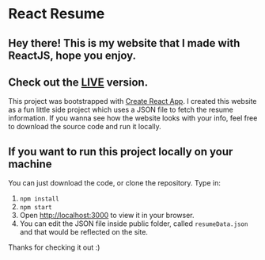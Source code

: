 # React Resume
## Hey there! This is my website that I made with ReactJS, hope you enjoy.
## Check out the [LIVE](http://google.com) version.

This project was bootstrapped with [Create React App](https://github.com/facebook/create-react-app). I created this website as a fun little side project which uses a JSON file to fetch the resume information. If you wanna see how the website looks with your info, feel free to download the source code and run it locally.

## If you want to run this project locally on your machine

You can just download the code, or clone the repository. Type in:
1. `npm install` 
2. `npm start`
3. Open [http://localhost:3000](http://localhost:3000) to view it in your browser.
4. You can edit the JSON file inside public folder, called `resumeData.json` and that would be reflected on the site.

Thanks for checking it out :)
